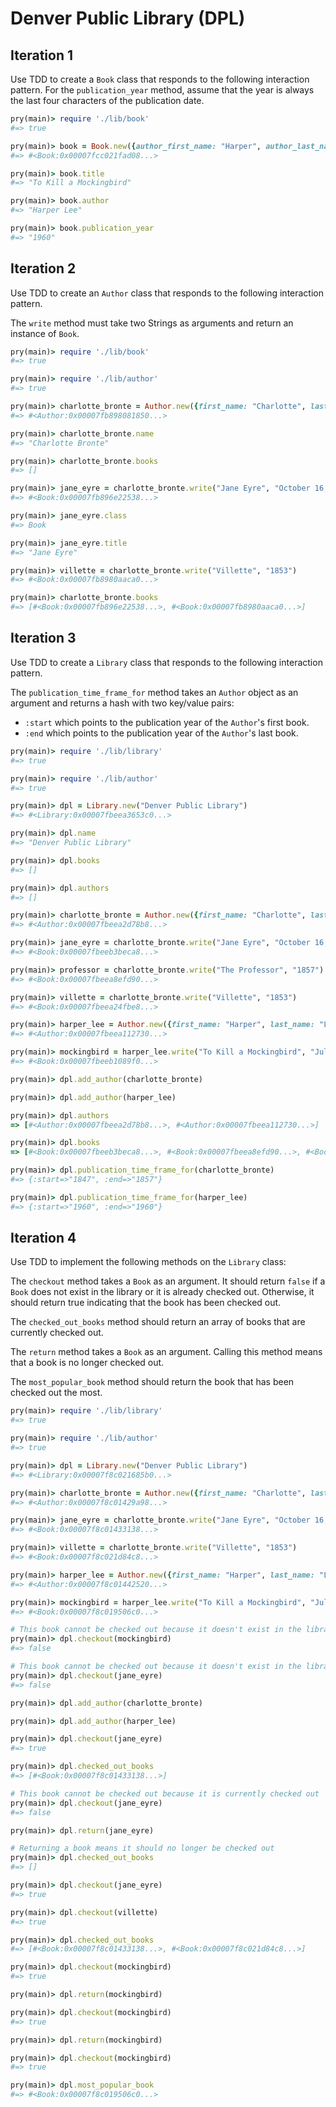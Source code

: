 # Denver Public Library (DPL)

## Iteration 1

Use TDD to create a `Book` class that responds to the following interaction pattern. For the `publication_year` method, assume that the year is always the last four characters of the publication date.

```ruby
pry(main)> require './lib/book'
#=> true

pry(main)> book = Book.new({author_first_name: "Harper", author_last_name: "Lee", title: "To Kill a Mockingbird", publication_date: "July 11, 1960"})
#=> #<Book:0x00007fcc021fad08...>

pry(main)> book.title
#=> "To Kill a Mockingbird"

pry(main)> book.author
#=> "Harper Lee"

pry(main)> book.publication_year
#=> "1960"
```

## Iteration 2

Use TDD to create an `Author` class that responds to the following interaction pattern.

The `write` method must take two Strings as arguments and return an instance of `Book`.

```ruby
pry(main)> require './lib/book'
#=> true

pry(main)> require './lib/author'
#=> true

pry(main)> charlotte_bronte = Author.new({first_name: "Charlotte", last_name: "Bronte"})
#=> #<Author:0x00007fb898081850...>

pry(main)> charlotte_bronte.name
#=> "Charlotte Bronte"

pry(main)> charlotte_bronte.books
#=> []

pry(main)> jane_eyre = charlotte_bronte.write("Jane Eyre", "October 16, 1847")
#=> #<Book:0x00007fb896e22538...>

pry(main)> jane_eyre.class
#=> Book

pry(main)> jane_eyre.title
#=> "Jane Eyre"

pry(main)> villette = charlotte_bronte.write("Villette", "1853")
#=> #<Book:0x00007fb8980aaca0...>

pry(main)> charlotte_bronte.books
#=> [#<Book:0x00007fb896e22538...>, #<Book:0x00007fb8980aaca0...>]
```

## Iteration 3

Use TDD to create a `Library` class that responds to the following interaction pattern.

The `publication_time_frame_for` method takes an `Author` object as an argument and returns a hash with two key/value pairs:
  * `:start` which points to the publication year of the `Author`'s first book.
  * `:end` which points to the publication year of the `Author`'s last book.

```ruby
pry(main)> require './lib/library'
#=> true

pry(main)> require './lib/author'
#=> true

pry(main)> dpl = Library.new("Denver Public Library")
#=> #<Library:0x00007fbeea3653c0...>

pry(main)> dpl.name
#=> "Denver Public Library"

pry(main)> dpl.books
#=> []

pry(main)> dpl.authors
#=> []

pry(main)> charlotte_bronte = Author.new({first_name: "Charlotte", last_name: "Bronte"})
#=> #<Author:0x00007fbeea2d78b8...>

pry(main)> jane_eyre = charlotte_bronte.write("Jane Eyre", "October 16, 1847")    
#=> #<Book:0x00007fbeeb3beca8...>

pry(main)> professor = charlotte_bronte.write("The Professor", "1857")
#=> #<Book:0x00007fbeea8efd90...>

pry(main)> villette = charlotte_bronte.write("Villette", "1853")
#=> #<Book:0x00007fbeea24fbe8...>

pry(main)> harper_lee = Author.new({first_name: "Harper", last_name: "Lee"})
#=> #<Author:0x00007fbeea112730...>

pry(main)> mockingbird = harper_lee.write("To Kill a Mockingbird", "July 11, 1960")
#=> #<Book:0x00007fbeeb1089f0...>

pry(main)> dpl.add_author(charlotte_bronte)

pry(main)> dpl.add_author(harper_lee)

pry(main)> dpl.authors
=> [#<Author:0x00007fbeea2d78b8...>, #<Author:0x00007fbeea112730...>]

pry(main)> dpl.books
=> [#<Book:0x00007fbeeb3beca8...>, #<Book:0x00007fbeea8efd90...>, #<Book:0x00007fbeea24fbe8...>, #<Book:0x00007fbeeb1089f0...>]

pry(main)> dpl.publication_time_frame_for(charlotte_bronte)
#=> {:start=>"1847", :end=>"1857"}

pry(main)> dpl.publication_time_frame_for(harper_lee)
#=> {:start=>"1960", :end=>"1960"}
```

## Iteration 4

Use TDD to implement the following methods on the `Library` class:

The `checkout` method takes a `Book` as an argument. It should return `false` if a `Book` does not exist in the library or it is already checked out. Otherwise, it should return true indicating that the book has been checked out.

The `checked_out_books` method should return an array of books that are currently checked out.

The `return` method takes a `Book` as an argument. Calling this method means that a book is no longer checked out.

The `most_popular_book` method should return the book that has been checked out the most.

```ruby
pry(main)> require './lib/library'
#=> true

pry(main)> require './lib/author'
#=> true

pry(main)> dpl = Library.new("Denver Public Library")
#=> #<Library:0x00007f8c021685b0...>

pry(main)> charlotte_bronte = Author.new({first_name: "Charlotte", last_name: "Bronte"})
#=> #<Author:0x00007f8c01429a98...>

pry(main)> jane_eyre = charlotte_bronte.write("Jane Eyre", "October 16, 1847")
#=> #<Book:0x00007f8c01433138...>

pry(main)> villette = charlotte_bronte.write("Villette", "1853")
#=> #<Book:0x00007f8c021d84c8...>

pry(main)> harper_lee = Author.new({first_name: "Harper", last_name: "Lee"})
#=> #<Author:0x00007f8c01442520...>

pry(main)> mockingbird = harper_lee.write("To Kill a Mockingbird", "July 11, 1960")
#=> #<Book:0x00007f8c019506c0...>

# This book cannot be checked out because it doesn't exist in the library
pry(main)> dpl.checkout(mockingbird)
#=> false

# This book cannot be checked out because it doesn't exist in the library
pry(main)> dpl.checkout(jane_eyre)
#=> false

pry(main)> dpl.add_author(charlotte_bronte)

pry(main)> dpl.add_author(harper_lee)

pry(main)> dpl.checkout(jane_eyre)
#=> true

pry(main)> dpl.checked_out_books
#=> [#<Book:0x00007f8c01433138...>]

# This book cannot be checked out because it is currently checked out
pry(main)> dpl.checkout(jane_eyre)
#=> false

pry(main)> dpl.return(jane_eyre)

# Returning a book means it should no longer be checked out
pry(main)> dpl.checked_out_books
#=> []

pry(main)> dpl.checkout(jane_eyre)
#=> true

pry(main)> dpl.checkout(villette)
#=> true

pry(main)> dpl.checked_out_books
#=> [#<Book:0x00007f8c01433138...>, #<Book:0x00007f8c021d84c8...>]

pry(main)> dpl.checkout(mockingbird)
#=> true

pry(main)> dpl.return(mockingbird)

pry(main)> dpl.checkout(mockingbird)
#=> true

pry(main)> dpl.return(mockingbird)

pry(main)> dpl.checkout(mockingbird)
#=> true

pry(main)> dpl.most_popular_book
#=> #<Book:0x00007f8c019506c0...>
```
